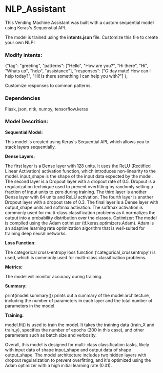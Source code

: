 # NLP_Assistant

This Vending Machine Assistant was built with a custom sequential model using Keras's Sequenstial API.

The model is trained using the **intents.json** file. Customize this file to create your own NLP!

### Modify intents:

{"tag": "greeting",
     "patterns": ["Hello", "How are you?", "Hi there", "Hi", "Whats up", "help", "assistance"],
     "responses": ["G'day mate! How can I help today?", "Hi! Is there something I can help you with?"]
    },

Customize responses to common patterns.

### Dependencies

Flask, json, nltk, numpy, tensorflow.keras

### Model Descrition:

**Sequential Model:**

This model is created using Keras's Sequential API, which allows you to stack layers sequentially.

**Dense Layers:**

The first layer is a Dense layer with 128 units. It uses the ReLU (Rectified Linear Activation) activation function, which introduces non-linearity to the model. input_shape is the shape of the input data expected by the model.
The second layer is a Dropout layer with a dropout rate of 0.5. Dropout is a regularization technique used to prevent overfitting by randomly setting a fraction of input units to zero during training.
The third layer is another Dense layer with 64 units and ReLU activation.
The fourth layer is another Dropout layer with a dropout rate of 0.3.
The final layer is a Dense layer with output_shape units and softmax activation. The softmax activation is commonly used for multi-class classification problems as it normalizes the output into a probability distribution over the classes.
Optimizer: The model is compiled using the Adam optimizer (tf.keras.optimizers.Adam). Adam is an adaptive learning rate optimization algorithm that is well-suited for training deep neural networks.

**Loss Function:**

The categorical cross-entropy loss function ('categorical_crossentropy') is used, which is commonly used for multi-class classification problems.

**Metrics:** 

The model will monitor accuracy during training.

**Summary:**

print(model.summary()) prints out a summary of the model architecture, including the number of parameters in each layer and the total number of parameters in the model.

**Training:**

model.fit() is used to train the model. It takes the training data (train_X and train_y), specifies the number of epochs (200 in this case), and other parameters such as batch size and verbosity.

Overall, this model is designed for multi-class classification tasks, likely with input data of shape input_shape and output data of shape output_shape. The model architecture includes two hidden layers with dropout regularization to prevent overfitting, and it's optimized using the Adam optimizer with a high initial learning rate (0.01).

